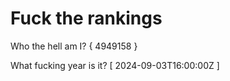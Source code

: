 # Fuck the rankings

Who the hell am I?
{ 4949158 }

What fucking year is it?
[ 2024-09-03T16:00:00Z ]
